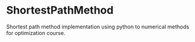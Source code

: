 # ShortestPathMethod
Shortest path method implementation using python to numerical methods for optimization course. 

